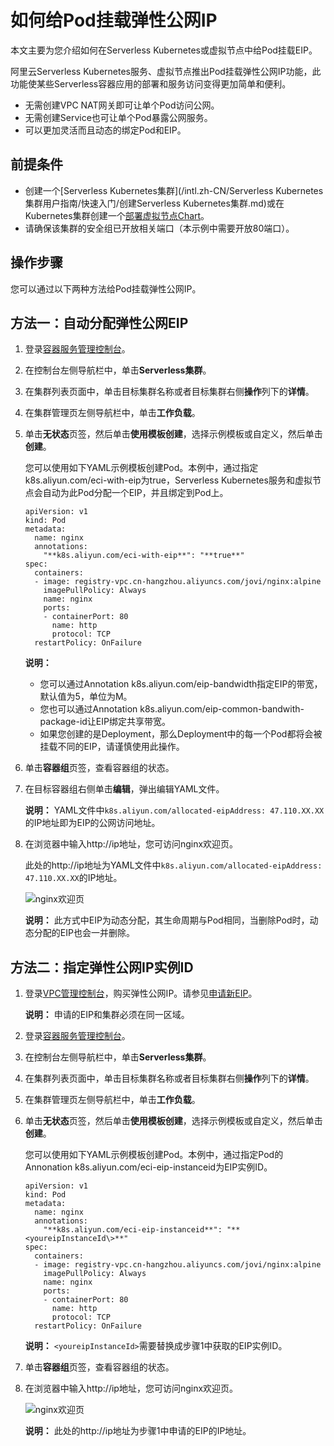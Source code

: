 # 如何给Pod挂载弹性公网IP

本文主要为您介绍如何在Serverless Kubernetes或虚拟节点中给Pod挂载EIP。

阿里云Serverless Kubernetes服务、虚拟节点推出Pod挂载弹性公网IP功能，此功能使某些Serverless容器应用的部署和服务访问变得更加简单和便利。

-   无需创建VPC NAT网关即可让单个Pod访问公网。
-   无需创建Service也可让单个Pod暴露公网服务。
-   可以更加灵活而且动态的绑定Pod和EIP。

## 前提条件

-   创建一个[Serverless Kubernetes集群](/intl.zh-CN/Serverless Kubernetes集群用户指南/快速入门/创建Serverless Kubernetes集群.md)或在Kubernetes集群创建一个[部署虚拟节点Chart](/intl.zh-CN/Kubernetes集群用户指南/弹性容器实例ECI/部署虚拟节点Chart.md)。
-   请确保该集群的安全组已开放相关端口（本示例中需要开放80端口）。

## 操作步骤

您可以通过以下两种方法给Pod挂载弹性公网IP。

## 方法一：自动分配弹性公网EIP

1.  登录[容器服务管理控制台](https://cs.console.aliyun.com)。

2.  在控制台左侧导航栏中，单击**Serverless集群**。

3.  在集群列表页面中，单击目标集群名称或者目标集群右侧**操作**列下的**详情**。

4.  在集群管理页左侧导航栏中，单击**工作负载**。

5.  单击**无状态**页签，然后单击**使用模板创建**，选择示例模板或自定义，然后单击**创建**。

    您可以使用如下YAML示例模板创建Pod。本例中，通过指定k8s.aliyun.com/eci-with-eip为true，Serverless Kubernetes服务和虚拟节点会自动为此Pod分配一个EIP，并且绑定到Pod上。

    ```
    apiVersion: v1
    kind: Pod
    metadata:
      name: nginx
      annotations:
        "**k8s.aliyun.com/eci-with-eip**": "**true**"
    spec:
      containers:
      - image: registry-vpc.cn-hangzhou.aliyuncs.com/jovi/nginx:alpine
        imagePullPolicy: Always
        name: nginx
        ports:
        - containerPort: 80
          name: http
          protocol: TCP
      restartPolicy: OnFailure
    ```

    **说明：**

    -   您可以通过Annotation k8s.aliyun.com/eip-bandwidth指定EIP的带宽，默认值为5，单位为M。
    -   您也可以通过Annotation k8s.aliyun.com/eip-common-bandwith-package-id让EIP绑定共享带宽。
    -   如果您创建的是Deployment，那么Deployment中的每一个Pod都将会被挂载不同的EIP，请谨慎使用此操作。
6.  单击**容器组**页签，查看容器组的状态。

7.  在目标容器组右侧单击**编辑**，弹出编辑YAML文件。

    **说明：** YAML文件中`k8s.aliyun.com/allocated-eipAddress: 47.110.XX.XX`的IP地址即为EIP的公网访问地址。

8.  在浏览器中输入http://ip地址，您可访问nginx欢迎页。

    此处的http://ip地址为YAML文件中`k8s.aliyun.com/allocated-eipAddress: 47.110.XX.XX`的IP地址。

    ![nginx欢迎页](https://static-aliyun-doc.oss-cn-hangzhou.aliyuncs.com/assets/img/zh-CN/3563659951/p51465.png)

    **说明：** 此方式中EIP为动态分配，其生命周期与Pod相同，当删除Pod时，动态分配的EIP也会一并删除。


## 方法二：指定弹性公网IP实例ID

1.  登录[VPC管理控制台](https://vpc.console.aliyun.com)，购买弹性公网IP。请参见[申请新EIP](/intl.zh-CN/用户指南/申请EIP/申请新EIP.md)。

    **说明：** 申请的EIP和集群必须在同一区域。

2.  登录[容器服务管理控制台](https://cs.console.aliyun.com)。

3.  在控制台左侧导航栏中，单击**Serverless集群**。

4.  在集群列表页面中，单击目标集群名称或者目标集群右侧**操作**列下的**详情**。

5.  在集群管理页左侧导航栏中，单击**工作负载**。

6.  单击**无状态**页签，然后单击**使用模板创建**，选择示例模板或自定义，然后单击**创建**。

    您可以使用如下YAML示例模板创建Pod。本例中，通过指定Pod的Annonation k8s.aliyun.com/eci-eip-instanceid为EIP实例ID。

    ```
    apiVersion: v1
    kind: Pod
    metadata:
      name: nginx
      annotations:
        "**k8s.aliyun.com/eci-eip-instanceid**": "**<youreipInstanceId\>**"
    spec:
      containers:
      - image: registry-vpc.cn-hangzhou.aliyuncs.com/jovi/nginx:alpine
        imagePullPolicy: Always
        name: nginx
        ports:
        - containerPort: 80
          name: http
          protocol: TCP
      restartPolicy: OnFailure
    ```

    **说明：** `<youreipInstanceId>`需要替换成步骤1中获取的EIP实例ID。

7.  单击**容器组**页签，查看容器组的状态。

8.  在浏览器中输入http://ip地址，您可访问nginx欢迎页。

    ![nginx欢迎页](https://static-aliyun-doc.oss-cn-hangzhou.aliyuncs.com/assets/img/zh-CN/3563659951/p47613.png)

    **说明：** 此处的http://ip地址为步骤1中申请的EIP的IP地址。


